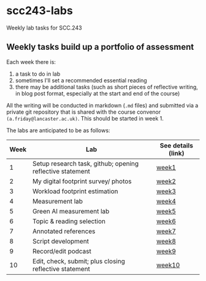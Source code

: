 # scc243-labs
Weekly lab tasks for SCC.243

## Weekly tasks build up a portfolio of assessment

Each week there is:

1. a task to do in lab
2. sometimes I'll set a recommended essential reading
3. there may be additional tasks (such as short pieces of reflective writing, in blog post format, especially at the start and end of the course)

All the writing will be conducted in markdown (`.md` files) and submitted via a private git repository that is shared with the course convenor `(a.friday@lancaster.ac.uk)`.  This should be started in week 1.

The labs are anticipated to be as follows:

| Week | Lab | See details (link) |
| ---  | --- | --- |
| 1 | Setup research task, github; opening reflective statement | [week1](week1/README.md) |
| 2 | My digital footprint survey/ photos | [week2](week2/README.md) |
| 3 | Workload footprint estimation | [week3](week3/README.md) |
| 4 | Measurement lab | [week4](week4/README.md) |
| 5 | Green AI measurement lab | [week5](week5/README.md) |
| 6 | Topic & reading selection | [week6](week6/README.md) |
| 7 | Annotated references | [week7](week7/README.md) |
| 8 | Script development  | [week8](week8/README.md) |
| 9 | Record/edit podcast | [week9](week9/README.md) |
| 10 | Edit, check, submit; plus closing reflective statement | [week10](week10/README.md) |
